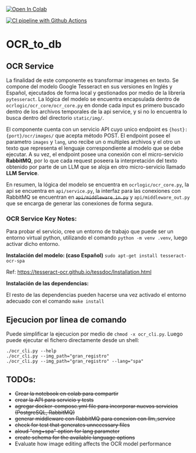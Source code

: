 [![Open In Colab](https://colab.research.google.com/assets/colab-badge.svg)](https://colab.research.google.com/github/jackonedev/OCR_Testdrive/blob/main/OCR_Testdrive.ipynb)

[![CI pipeline with Github Actions](https://github.com/jackonedev/OCR_to_db/actions/workflows/ci_pipeline.yml/badge.svg)](https://github.com/jackonedev/OCR_to_db/actions/workflows/ci_pipeline.yml)
# OCR_to_db

## OCR Service

La finalidad de este componente es transformar imagenes en texto.
Se compone del modelo Google Tesseract en sus versiones en Inglés y Español, ejecutados de forma local y gestionados por medio de la librería `pytesseract`.
La lógica del modelo se encuentra encapsulada dentro de `ocrlogic/ocr_core/ocr_core.py` en donde cada input es primero buscado dentro de los archivos temporales de la api service, y si no lo encuentra lo busca dentro del directorio `static/img/`.

El componente cuenta con un servicio API cuyo unico endpoint es `{host}:{port}/ocr/images/` que acepta método POST. El endpoint posee el parametro `images` y `lang`, uno recibe un o multiples archivos y  el otro un texto que representa el lenguaje correspondiente al modelo que se debe ejecutar. A su vez, el endpoint posee una conexión con el micro-servicio **RabbitMQ**, por lo que cada request poseera la interpretación del texto obtenido por parte de un LLM que se aloja en otro micro-servicio llamado **LLM Service**.

En resumen, la lógica del modelo se encuentra en `ocrlogic/ocr_core.py`, la api se encuentra en `api/service.py`, la interfaz para las conexiones con RabbitMQ se encuentran en ~~`api/middleware_in.py`~~ y `api/middleware_out.py` que se encarga de generar las conexiones de forma segura.

### OCR Service Key Notes:
Para probar el servicio, cree un entorno de trabajo que puede ser un entorno virtual python, utilizando el comando `python -m venv .venv`, luego activar dicho entorno.

**Instalación del modelo: (caso Español)**
`sudo apt-get install tesseract-ocr-spa`

Ref:
https://tesseract-ocr.github.io/tessdoc/Installation.html



**Instalación de las dependencias:**

El resto de las dependencias pueden hacerse una vez activado el entorno adecuado con el comando `make install`

## Ejecucion por linea de comando

Puede simplificar la ejecucion por medio de `chmod -x ocr_cli.py`.
Luego puede ejecutar el fichero directamente desde un shell:

```shell
./ocr_cli.py --help
./ocr_cli.py --img_path="gran_registro"
./ocr_cli.py --img_path="gran_registro" --lang="spa"
```


## TODOs:
* ~~Crear la notebook en colab para compartir~~
* ~~crear la API para servicio y tests~~
* ~~agregar docker-compose.yml file para incorporar nuevos servicios (PostgreSQL, RabbitMQ)~~
* ~~generar middleware con RabbitMQ para conexion con llm_service~~
* ~~check for test that generates unnecessary files~~
* ~~aloud "eng+spa" option for lang parameter~~
* ~~create schema for the available language options~~
* Evaluate how image editing affects the OCR model performance